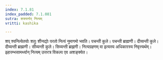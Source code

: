 ```yaml
---
index: 7.1.81
index_padded: 7.1.081
sutra: शप्श्यनोर् नित्यम्
vritti: kashika

---
```

शप् श्यनित्येतयोः शतुः शीनद्योः परतो नित्यं नुमागमो भवति। पचन्ती कुले। पचन्ती ब्राह्मणी। दीव्यन्ती कुले। दीव्यन्ती ब्राह्मणी। सीव्यन्ती कुले। सिव्यन्ती ब्राह्नणी। नित्यग्रहणम् वा इत्यस्य अधिकारस्य निवृत्त्यर्थम्। इहारम्भसामर्थ्यान् नित्यम् उत्तरत्र विकल्प एव अशङ्क्येत।